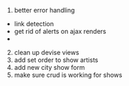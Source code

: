 1. better error handling
  - link detection
  - get rid of alerts on ajax renders
  -
2. clean up devise views
3. add set order to show artists
4. add new city show form
5. make sure crud is working for shows
